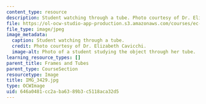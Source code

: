 ```yaml
---
content_type: resource
description: Student watching through a tube. Photo courtesy of Dr. Elizabeth Cavicchi.
file: https://ol-ocw-studio-app-production.s3.amazonaws.com/courses/ec-050-recreate-experiments-from-history-inform-the-future-from-the-past-galileo-january-iap-2010/646a0481cc2aba6389b3c5118aca32d5_IMG_3429.jpg
file_type: image/jpeg
image_metadata:
  caption: Student watching through a tube.
  credit: Photo courtesy of Dr. Elizabeth Cavicchi.
  image-alt: Photo of a student studying the object through her tube.
learning_resource_types: []
parent_title: Frames and Tubes
parent_type: CourseSection
resourcetype: Image
title: IMG_3429.jpg
type: OCWImage
uid: 646a0481-cc2a-ba63-89b3-c5118aca32d5
---
```

